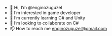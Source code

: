 - 👋 Hi, I’m @enginozuguzel
- 👀 I’m interested in game developer
- 🌱 I’m currently learning C# and Unity
- 💞️ I’m looking to collaborate on C#
- 📫 How to reach me enginozuguzel@gmail.com

<!---
enginozuguzel/enginozuguzel is a ✨ special ✨ repository because its `README.md` (this file) appears on your GitHub profile.
You can click the Preview link to take a look at your changes.
--->
